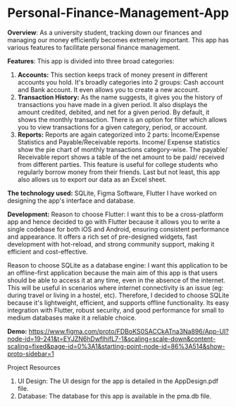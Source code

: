 # Personal-Finance-Management-App

**Overview**: As a university student, tracking down our finances and managing our money efficiently becomes extremely important. This app has various features to facilitate personal finance management. 

**Features**:
This app is divided into three broad categories: 
1. **Accounts:** This section keeps track of money present in different accounts you hold. It's broadly categories into 2 groups: Cash account and Bank account. It even allows you to create a new account. 
2. **Transaction History:** As the name suggests, it gives you the history of transactions you have made in a given period. It also displays the amount credited, debited, and net for a given period. By default, it shows the monthly transaction. There is an option for filter which allows you to view transactions for a given category, period, or account. 
3. **Reports:** Reports are again categorized into 2 parts: Income/Expense Statistics and Payable/Receivable reports.
Income/ Expense statistics show the pie chart of monthly transactions category-wise.
The payable/ Receivable report shows a table of the net amount to be paid/ received from different parties. This feature is useful for college students who regularly borrow money from their friends. 
Last but not least, this app also allows us to export our data as an Excel sheet.

**The technology used:** SQLite, Figma Software, Flutter
I have worked on designing the app's interface and database.

**Development:** 
Reason to choose Flutter:
I want this to be a cross-platform app and hence decided to go with Flutter because it allows you to write a single codebase for both iOS and Android, ensuring consistent performance and appearance. It offers a rich set of pre-designed widgets, fast development with hot-reload, and strong community support, making it efficient and cost-effective.

Reason to choose SQLite as a database engine: 
I want this application to be an offline-first application because the main aim of this app is that users should be able to access it at any time, even in the absence of the internet. This will be useful in scenarios where internet connectivity is an issue (eg: during travel or  living in a hostel, etc). Therefore, I decided to choose SQLite because it's lightweight, efficient, and supports offline functionality. Its easy integration with Flutter, robust security, and good performance for small to medium databases make it a reliable choice.

**Demo:** https://www.figma.com/proto/FDBoKS0SACCkATna3Na896/App-UI?node-id=19-241&t=EYJZN6hDwfIhifL7-1&scaling=scale-down&content-scaling=fixed&page-id=0%3A1&starting-point-node-id=86%3A514&show-proto-sidebar=1

Project Resources
1. UI Design: The UI design for the app is detailed in the AppDesign.pdf file.
2. Database: The database for this app is available in the pma.db file.

